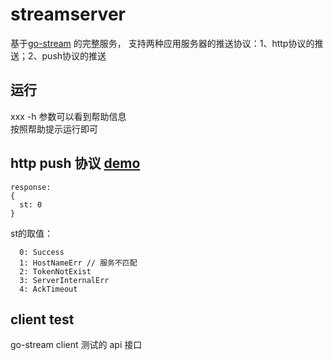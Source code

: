# streamserver
基于[go-stream](https://github.com/xpwu/go-stream) 的完整服务，
支持两种应用服务器的推送协议：1、http协议的推送；2、push协议的推送

## 运行 
xxx  -h 参数可以看到帮助信息    
按照帮助提示运行即可

## http push 协议 [demo](https://github.com/xpwu/streamserver/blob/master/test/push.http)    
```
response:   
{
  st: 0
}   
```
st的取值：
```
  0: Success
  1: HostNameErr // 服务不匹配
  2: TokenNotExist
  3: ServerInternalErr
  4: AckTimeout  
```

## client test
go-stream client 测试的 api 接口